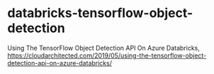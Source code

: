 # databricks-tensorflow-object-detection
Using The TensorFlow Object Detection API On Azure Databricks, https://cloudarchitected.com/2019/05/using-the-tensorflow-object-detection-api-on-azure-databricks/

